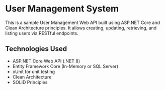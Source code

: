 # User Management System

This is a sample User Management Web API built using ASP.NET Core and Clean Architecture principles. It allows creating, updating, retrieving, and listing users via RESTful endpoints.

## Technologies Used

- ASP.NET Core Web API (.NET 8)
- Entity Framework Core (In-Memory or SQL Server)
- xUnit for unit testing
- Clean Architecture
- SOLID Principles

